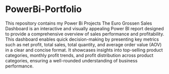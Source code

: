 # PowerBi-Portfolio
This repository contains my Power Bi Projects
The Euro Grossen Sales Dashboard is an interactive and visually appealing Power BI report designed to provide a comprehensive overview of sales performance and profitability. This dashboard enables quick decision-making by presenting key metrics such as net profit, total sales, total quantity, and average order value (AOV) in a clear and concise format. It showcases insights into top-selling product categories, monthly profit trends, and profit distribution across product categories, ensuring a well-rounded understanding of business performance.
